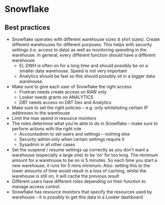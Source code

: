 # Snowflake
## Best practices
- Snowflake operates with different warehouse sizes (t shirt sizes). Create different warehouses for different purposes. This helps with security settings (i.e. access to data) as well as monitoring spending in the warehouse. In general, every different function should have a different warehouse
    - EL DWH is often on for a long time and should possibly be on a smaller data warehouse. Speed is not very important
    - Analytics should be fast so this should possibly sit in a bigger data warehouse.  
- Make sure to give each user of Snowflake the right access
    - Fivetran needs create access on RAW only
    - Looker needs grants on ANALYTICS
    - DBT needs access on DBT Dev and Analytics
- Make sure to set the right policies – e.g. only whitelisting certain IP addresses to the warehouse
- Limit the max spend in resource monitors 
- The roles determine what you’re able to do in Snowflake – make sure to perform actions with the right role 
    - Accountadmin to set users and settings – nothing else
    - Security admin only when certain settings require it 
    - Sysadmin in all other cases 
- Set the suspend / resume settings up correctly as you don’t want a warehouse (especially a large one) to be ‘on’ for too long. The minimum amount for a warehouse to be on is 5 minutes. So each time you start a new warehouse, it runs for 5 mins minimum. Also: setting this to the lower amounts of time would result in a loss of caching, whilst the warehouse is still on, it will cache the previous result 
- Different users have different roles depending on their function to manage access control 
-	Snowflake has resource monitors that specify the resources used by warehouse – it is possibly to get this data in a Looker dashboard  
